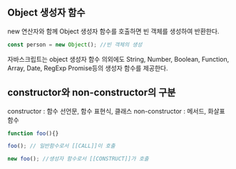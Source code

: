 ## Object 생성자 함수
new 연산자와 함께 Object 생성자 함수를 호출하면 빈 객체를 생성하여 반환한다.
```javascript
const person = new Object(); //빈 객체의 생성
```
자바스크립트는 object 생성자 함수 의외에도 String, Number, Boolean, Function, Array, Date, RegExp Promise등의 생성자 함수를 제공한다. 

## constructor와 non-constructor의 구분
constructor : 함수 선언문, 함수 표현식, 클래스
non-constructor : 메서드, 화살표 함수
```javascript
function foo(){}

foo(); // 일반함수로서 [[CALL]]이 호출

new foo(); //생성자 함수로서 [[CONSTRUCT]]가 호출
```
